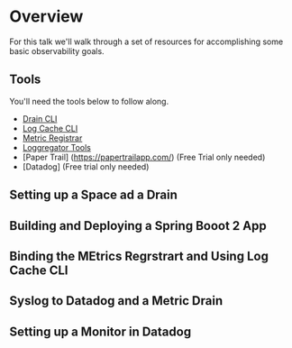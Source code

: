 # Overview
For this talk we'll walk through a set of resources
for accomplishing some basic observability goals. 

## Tools
You'll need the tools below to follow along. 

* [Drain CLI](https://github.com/cloudfoundry/cf-drain-cli)
* [Log Cache CLI](https://github.com/cloudfoundry/log-cache-cli)
* [Metric Registrar](https://github.com/pivotal-cf/metric-registrar-cli)
* [Loggregator Tools](https://github.com/cloudfoundry-incubator/loggregator-tools)
* [Paper Trail] (https://papertrailapp.com/) (Free Trial only needed)
* [Datadog] (Free trial only needed)

## Setting up a Space ad a Drain

## Building and Deploying a Spring Booot 2 App

## Binding the MEtrics Regrstrart and Using Log Cache CLI

## Syslog to Datadog and a Metric Drain

## Setting up a Monitor in Datadog
